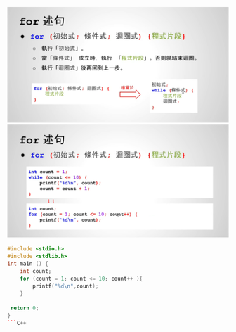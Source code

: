 ![image](https://github.com/4100D051/4100D051/blob/main/9.PNG)
![image](https://github.com/4100D051/4100D051/blob/main/9.0.1.PNG)
```C++
#include <stdio.h>  
#include <stdlib.h>                        
int main () {
	int count;
	for (count = 1; count <= 10; count++ ){
		printf("%d\n",count);
	}
	
 return 0;
}
```C++

